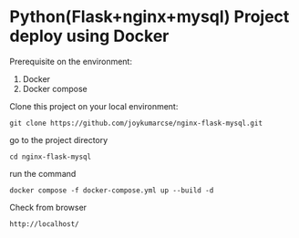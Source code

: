 # Python(Flask+nginx+mysql) Project deploy using Docker

Prerequisite on the environment:
1. Docker
2. Docker compose

Clone this project on your local environment:
```
git clone https://github.com/joykumarcse/nginx-flask-mysql.git
```
go to the project directory
```
cd nginx-flask-mysql
```
run the command
```
docker compose -f docker-compose.yml up --build -d
```

Check from browser
```
http://localhost/
```

